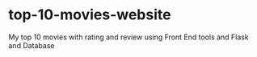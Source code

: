 # top-10-movies-website
My top 10 movies with rating and review using Front End tools and Flask and Database
